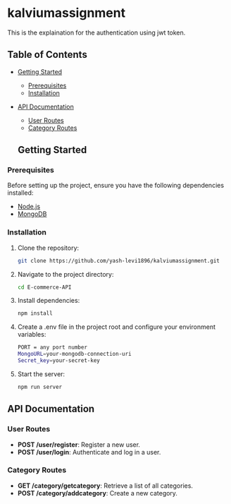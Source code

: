 # kalviumassignment

This is the explaination for the authentication using jwt token.
## Table of Contents

- [Getting Started](#getting-started)
  - [Prerequisites](#prerequisites)
  - [Installation](#installation)
- [API Documentation](#api-documentation)
  - [User Routes](#user-routes)
  - [Category Routes](#category-routes)


  ## Getting Started

### Prerequisites

Before setting up the project, ensure you have the following dependencies installed:

- [Node.js](https://nodejs.org/)
- [MongoDB](https://www.mongodb.com/)

### Installation

1. Clone the repository:

   ```bash
   git clone https://github.com/yash-levi1896/kalviumassignment.git


2. Navigate to the project directory:

   ```bash
   cd E-commerce-API


3. Install dependencies:

   ```bash
   npm install


4. Create a .env file in the project root and configure your environment variables:

   ```bash
   PORT = any port number
   MongoURL=your-mongodb-connection-uri
   Secret_key=your-secret-key


5. Start the server:

   ```bash
   npm run server


## API Documentation

### User Routes

- **POST /user/register**: Register a new user.
- **POST /user/login**: Authenticate and log in a user.


### Category Routes

- **GET /category/getcategory**: Retrieve a list of all categories.
- **POST /category/addcategory**: Create a new category.
